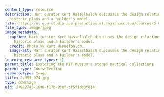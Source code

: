 ```yaml
---
content_type: resource
description: Hart curator Kurt Hasselbalch discusses the design relationship between
  historic plans and a builder's model.
file: https://ol-ocw-studio-app-production.s3.amazonaws.com/courses/2-993-special-topics-in-mechanical-engineering-the-art-and-science-of-boat-design-january-iap-2007/240827481696f17b95efcf5f1db0f814_2993074.jpg
file_type: image/jpeg
image_metadata:
  caption: Hart curator Kurt Hasselbalch discusses the design relationship between
    historic plans and a builder's model.
  credit: Photo by Kurt Hasselbalch.
  image-alt: Hart curator Kurt Hasselbalch discusses the design relationship between
    historic plans and a builder's model.
learning_resource_types: []
parent_title: Exploring the MIT Museum's stored nautical collections
parent_type: CourseSection
resourcetype: Image
title: 2.993 074.jpg
type: OCWImage
uid: 24082748-1696-f17b-95ef-cf5f1db0f814
---
```

